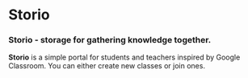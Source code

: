 # Storio
### Storio - storage for gathering knowledge together.

**Storio** is a simple portal for students and teachers inspired by Google Classroom. 
You can either create new classes or join ones.
